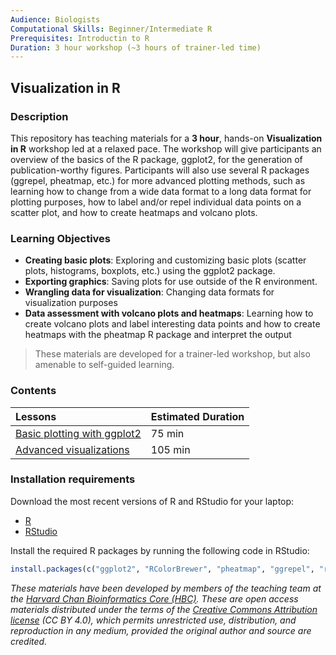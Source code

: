 ```yaml
---
Audience: Biologists
Computational Skills: Beginner/Intermediate R
Prerequisites: Introductin to R
Duration: 3 hour workshop (~3 hours of trainer-led time)
---
```


## Visualization in R

### Description
This repository has teaching materials for a **3 hour**, hands-on **Visualization in R** workshop led at a relaxed pace. The workshop will give participants an overview of the basics of the R package, ggplot2, for the generation of publication-worthy figures. Participants will also use several R packages (ggrepel, pheatmap, etc.) for more advanced plotting methods, such as learning how to change from a wide data format to a long data format for plotting purposes, how to label and/or repel individual data points on a scatter plot, and how to create heatmaps and volcano plots. 

### Learning Objectives

* **Creating basic plots**: Exploring and customizing basic plots (scatter plots, histograms, boxplots, etc.) using the ggplot2 package.
* **Exporting graphics**: Saving plots for use outside of the R environment.
* **Wrangling data for visualization**: Changing data formats for visualization purposes
* **Data assessment with volcano plots and heatmaps**: Learning how to create volcano plots and label interesting data points and how to create heatmaps with the pheatmap R package and interpret the output

> These materials are developed for a trainer-led workshop, but also amenable to self-guided learning.


### Contents

| Lessons            | Estimated Duration |
|:------------------------|:----------|
|[Basic plotting with ggplot2](lessons/01_basics_ggplot2.md) | 75 min |
|[Advanced visualizations](lessons/02_advanced_visualization.md) | 105 min |

### Installation requirements
Download the most recent versions of R and RStudio for your laptop:

 - [R](http://lib.stat.cmu.edu/R/CRAN/) 
 - [RStudio](https://www.rstudio.com/products/rstudio/download/#download)
 
Install the required R packages by running the following code in RStudio:

```r
install.packages(c("ggplot2", "RColorBrewer", "pheatmap", "ggrepel", "reshape"))
```


*These materials have been developed by members of the teaching team at the [Harvard Chan Bioinformatics Core (HBC)](http://bioinformatics.sph.harvard.edu/). These are open access materials distributed under the terms of the [Creative Commons Attribution license](https://creativecommons.org/licenses/by/4.0/) (CC BY 4.0), which permits unrestricted use, distribution, and reproduction in any medium, provided the original author and source are credited.*
